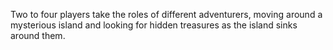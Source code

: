 Two to four players take the roles of different adventurers, moving around a mysterious island and looking for hidden treasures as the island sinks around them.

